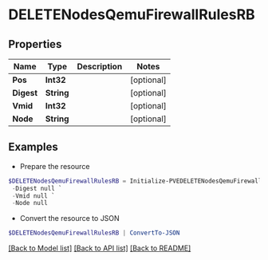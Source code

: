 # DELETENodesQemuFirewallRulesRB
## Properties

Name | Type | Description | Notes
------------ | ------------- | ------------- | -------------
**Pos** | **Int32** |  | [optional] 
**Digest** | **String** |  | [optional] 
**Vmid** | **Int32** |  | [optional] 
**Node** | **String** |  | [optional] 

## Examples

- Prepare the resource
```powershell
$DELETENodesQemuFirewallRulesRB = Initialize-PVEDELETENodesQemuFirewallRulesRB  -Pos null `
 -Digest null `
 -Vmid null `
 -Node null
```

- Convert the resource to JSON
```powershell
$DELETENodesQemuFirewallRulesRB | ConvertTo-JSON
```

[[Back to Model list]](../README.md#documentation-for-models) [[Back to API list]](../README.md#documentation-for-api-endpoints) [[Back to README]](../README.md)

